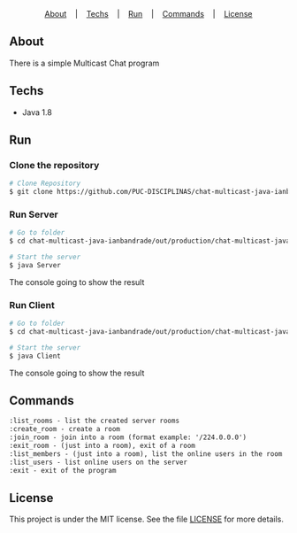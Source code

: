 <div align="center">
  <a href="#about">About</a>
   &nbsp;&nbsp;&nbsp;|&nbsp;&nbsp;&nbsp;
  <a href="#techs">Techs</a>
  &nbsp;&nbsp;&nbsp;|&nbsp;&nbsp;&nbsp;
  <a href="#run">Run</a>
&nbsp;&nbsp;&nbsp;|&nbsp;&nbsp;&nbsp;
  <a href="#commands">Commands</a>
  &nbsp;&nbsp;&nbsp;|&nbsp;&nbsp;&nbsp;
  <a href="#license">License</a>
</div>

## About

There is a simple Multicast Chat program

## Techs

- Java 1.8

## Run

### Clone the repository

```bash
# Clone Repository
$ git clone https://github.com/PUC-DISCIPLINAS/chat-multicast-java-ianbandrade.git
```

### Run Server

```bash
# Go to folder
$ cd chat-multicast-java-ianbandrade/out/production/chat-multicast-java-ianbandrade

# Start the server
$ java Server
```

The console going to show the result

### Run Client

```bash
# Go to folder
$ cd chat-multicast-java-ianbandrade/out/production/chat-multicast-java-ianbandrade

# Start the server
$ java Client
```

The console going to show the result

## Commands

```Markdown
:list_rooms - list the created server rooms
:create_room - create a room
:join_room - join into a room (format example: '/224.0.0.0')
:exit_room - (just into a room), exit of a room
:list_members - (just into a room), list the online users in the room
:list_users - list online users on the server
:exit - exit of the program
```

## License

This project is under the MIT license. See the file [LICENSE](LICENSE) for more details.

